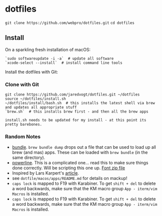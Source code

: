 # dotfiles

`git clone https://github.com/webpro/dotfiles.git`
`cd dotfiles`

## Install

On a sparkling fresh installation of macOS:

    `sudo softwareupdate -i -a`  # update all software
    `xcode-select --install`  # install command line tools

Install the dotfiles with Git:

### Clone with Git

    git clone https://github.com/jaredvogt/dotfiles.git ~/dotfiles
    source ~/dotfiles/install.sh
    ~/dotfiles/install/bash.sh  # this installs the latest shell via brew and updates all appropriate stuff
    `brew.sh`  # this installs brew first - and then all the brew apps

    install.sh needs to be updated for my install - at this point its pretty barebones.


### Random Notes

* [bundle](https://github.com/Homebrew/homebrew-bundle). `brew bundle dump` drops out a file that can be used to load up all brew (and mas) apps. These can be loaded with `brew bundle` (in the same directory). 
* [powerline](https://powerline.readthedocs.io/en/latest/installation/osx.html). This is a complicated one... read this to make sure things done correctly. Will be scripting this one up. [Font zip file](https://github.com/powerline/fonts/archive/master.zip)
* Inspired by Lars Karpert's [article](https://medium.com/@webprolific/getting-started-with-dotfiles-43c3602fd789#.i2u62yg9w).
* see `dotfile/macos/apps/README.md` for details on mackup!
* `caps lock` is mapped to F19 with Karabiner. To get `shift + del` to delete a word backwards, make sure that the KM macro group `App - iterm/vim Macros` is installed. 
* `caps lock` is mapped to F19 with Karabiner. To get `shift + del` to delete a word backwards, make sure that the KM macro group `App - iterm/vim Macros` is installed. 
